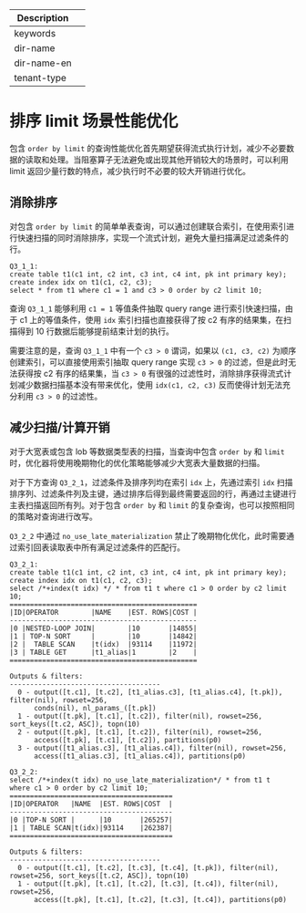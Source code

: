 | Description   |                 |
|---------------|-----------------|
| keywords      |                 |
| dir-name      |                 |
| dir-name-en   |                 |
| tenant-type   |                 |

# 排序 limit 场景性能优化

包含 `order by limit` 的查询性能优化首先期望获得流式执行计划，减少不必要数据的读取和处理。当阻塞算子无法避免或出现其他开销较大的场景时，可以利用 limit 返回少量行数的特点，减少执行时不必要的较大开销进行优化。

## 消除排序

对包含 `order by limit` 的简单单表查询，可以通过创建联合索引，在使用索引进行快速扫描的同时消除排序，实现一个流式计划，避免大量扫描满足过滤条件的行。

```
Q3_1_1:
create table t1(c1 int, c2 int, c3 int, c4 int, pk int primary key);
create index idx on t1(c1, c2, c3);
select * from t1 where c1 = 1 and c3 > 0 order by c2 limit 10;
```

查询 `Q3_1_1` 能够利用 `c1 = 1` 等值条件抽取 query range 进行索引快速扫描，由于 c1 上的等值条件，使用 `idx` 索引扫描也直接获得了按 c2 有序的结果集，在扫描得到 10 行数据后能够提前结束计划的执行。

需要注意的是，查询 `Q3_1_1` 中有一个 `c3 > 0` 谓词，如果以 `(c1, c3, c2)` 为顺序创建索引，可以直接使用索引抽取 query range 实现 `c3 > 0` 的过滤，但是此时无法获得按 c2 有序的结果集，当 `c3 > 0` 有很强的过滤性时，消除排序获得流式计划减少数据扫描基本没有带来优化，使用 `idx(c1, c2, c3)` 反而使得计划无法充分利用 `c3 > 0` 的过滤性。

## 减少扫描/计算开销

对于大宽表或包含 lob 等数据类型表的扫描，当查询中包含 `order by` 和 `limit` 时，优化器将使用晚期物化的优化策略能够减少大宽表大量数据的扫描。

对于下方查询 `Q3_2_1`，过滤条件及排序列均在索引 `idx` 上，先通过索引 `idx` 扫描排序列、过滤条件列及主键，通过排序后得到最终需要返回的行，再通过主键进行主表扫描返回所有列。对于包含 `order by` 和 `limit` 的复杂查询，也可以按照相同的策略对查询进行改写。

`Q3_2_2` 中通过 `no_use_late_materialization` 禁止了晚期物化优化，此时需要通过索引回表读取表中所有满足过滤条件的匹配行。

```
Q3_2_1:
create table t1(c1 int, c2 int, c3 int, c4 int, pk int primary key);
create index idx on t1(c1, c2, c3);
select /*+index(t idx) */ * from t1 t where c1 > 0 order by c2 limit 10;
==============================================
|ID|OPERATOR        |NAME    |EST. ROWS|COST |
----------------------------------------------
|0 |NESTED-LOOP JOIN|        |10       |14855|
|1 | TOP-N SORT     |        |10       |14842|
|2 |  TABLE SCAN    |t(idx)  |93114    |11972|
|3 | TABLE GET      |t1_alias|1        |2    |
==============================================

Outputs & filters:
-------------------------------------
  0 - output([t.c1], [t.c2], [t1_alias.c3], [t1_alias.c4], [t.pk]), filter(nil), rowset=256,
      conds(nil), nl_params_([t.pk])
  1 - output([t.pk], [t.c1], [t.c2]), filter(nil), rowset=256, sort_keys([t.c2, ASC]), topn(10)
  2 - output([t.pk], [t.c1], [t.c2]), filter(nil), rowset=256,
      access([t.pk], [t.c1], [t.c2]), partitions(p0)
  3 - output([t1_alias.c3], [t1_alias.c4]), filter(nil), rowset=256,
      access([t1_alias.c3], [t1_alias.c4]), partitions(p0)

Q3_2_2:
select /*+index(t idx) no_use_late_materialization*/ * from t1 t
where c1 > 0 order by c2 limit 10;
========================================
|ID|OPERATOR   |NAME  |EST. ROWS|COST  |
----------------------------------------
|0 |TOP-N SORT |      |10       |265257|
|1 | TABLE SCAN|t(idx)|93114    |262387|
========================================

Outputs & filters:
-------------------------------------
  0 - output([t.c1], [t.c2], [t.c3], [t.c4], [t.pk]), filter(nil), rowset=256, sort_keys([t.c2, ASC]), topn(10)
  1 - output([t.pk], [t.c1], [t.c2], [t.c3], [t.c4]), filter(nil), rowset=256,
      access([t.pk], [t.c1], [t.c2], [t.c3], [t.c4]), partitions(p0)
```
